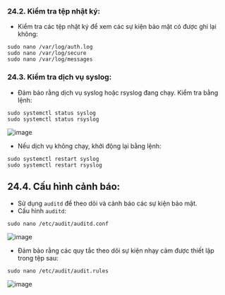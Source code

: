 ### 24.2. Kiểm tra tệp nhật ký:
- Kiểm tra các tệp nhật ký để xem các sự kiện bảo mật có được ghi lại không:
```
sudo nano /var/log/auth.log
sudo nano /var/log/secure
sudo nano /var/log/messages
```
### 24.3. Kiểm tra dịch vụ syslog:
- Đảm bảo rằng dịch vụ syslog hoặc rsyslog đang chạy. Kiểm tra bằng lệnh:
```
sudo systemctl status syslog
sudo systemctl status rsyslog
```
![image](https://github.com/user-attachments/assets/77bb119e-e7af-4bb3-bf1e-a91ac6c63340)

- Nếu dịch vụ không chạy, khởi động lại bằng lệnh:
```
sudo systemctl restart syslog
sudo systemctl restart rsyslog
```

## 24.4. Cấu hình cảnh báo:
- Sử dụng `auditd` để theo dõi và cảnh báo các sự kiện bảo mật.
- Cấu hình `auditd`:
```
sudo nano /etc/audit/auditd.conf
```
![image](https://github.com/user-attachments/assets/38222daa-7bef-4972-95b1-bb9f3cdaf952)

- Đảm bảo rằng các quy tắc theo dõi sự kiện nhạy cảm được thiết lập trong tệp sau:
```
sudo nano /etc/audit/audit.rules
```

![image](https://github.com/user-attachments/assets/4dab64b0-6d5b-477c-9c1a-aca4a9574f22)
